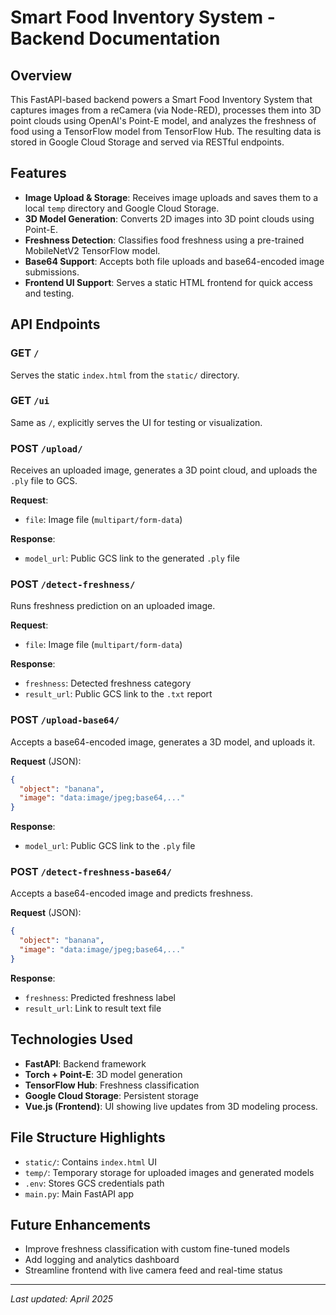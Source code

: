 
# Smart Food Inventory System - Backend Documentation

## Overview

This FastAPI-based backend powers a Smart Food Inventory System that captures images from a reCamera (via Node-RED), processes them into 3D point clouds using OpenAI's Point-E model, and analyzes the freshness of food using a TensorFlow model from TensorFlow Hub. The resulting data is stored in Google Cloud Storage and served via RESTful endpoints.

## Features

- **Image Upload & Storage**: Receives image uploads and saves them to a local `temp` directory and Google Cloud Storage.
- **3D Model Generation**: Converts 2D images into 3D point clouds using Point-E.
- **Freshness Detection**: Classifies food freshness using a pre-trained MobileNetV2 TensorFlow model.
- **Base64 Support**: Accepts both file uploads and base64-encoded image submissions.
- **Frontend UI Support**: Serves a static HTML frontend for quick access and testing.

## API Endpoints

### GET `/`
Serves the static `index.html` from the `static/` directory.

### GET `/ui`
Same as `/`, explicitly serves the UI for testing or visualization.

### POST `/upload/`
Receives an uploaded image, generates a 3D point cloud, and uploads the `.ply` file to GCS.

**Request**:
- `file`: Image file (`multipart/form-data`)

**Response**:
- `model_url`: Public GCS link to the generated `.ply` file

### POST `/detect-freshness/`
Runs freshness prediction on an uploaded image.

**Request**:
- `file`: Image file (`multipart/form-data`)

**Response**:
- `freshness`: Detected freshness category
- `result_url`: Public GCS link to the `.txt` report

### POST `/upload-base64/`
Accepts a base64-encoded image, generates a 3D model, and uploads it.

**Request** (JSON):
```json
{
  "object": "banana",
  "image": "data:image/jpeg;base64,..."
}
```

**Response**:
- `model_url`: Public GCS link to the `.ply` file

### POST `/detect-freshness-base64/`
Accepts a base64-encoded image and predicts freshness.

**Request** (JSON):
```json
{
  "object": "banana",
  "image": "data:image/jpeg;base64,..."
}
```

**Response**:
- `freshness`: Predicted freshness label
- `result_url`: Link to result text file

## Technologies Used

- **FastAPI**: Backend framework
- **Torch + Point-E**: 3D model generation
- **TensorFlow Hub**: Freshness classification
- **Google Cloud Storage**: Persistent storage
- **Vue.js (Frontend)**: UI showing live updates from 3D modeling process.

## File Structure Highlights

- `static/`: Contains `index.html` UI
- `temp/`: Temporary storage for uploaded images and generated models
- `.env`: Stores GCS credentials path
- `main.py`: Main FastAPI app

## Future Enhancements
- Improve freshness classification with custom fine-tuned models
- Add logging and analytics dashboard
- Streamline frontend with live camera feed and real-time status

---

*Last updated: April 2025*
